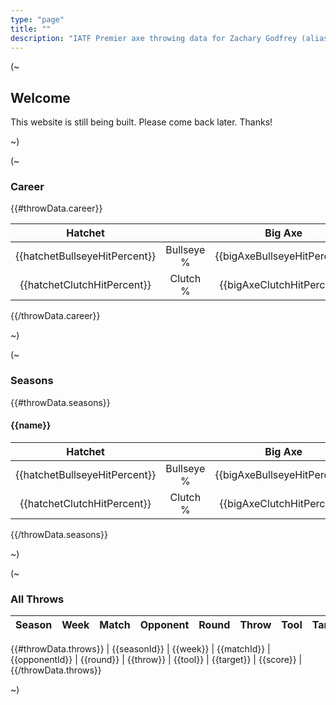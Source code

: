 ```yaml
---
type: "page"
title: ""
description: "IATF Premier axe throwing data for Zachary Godfrey (alias: REDACTED)"
---
```


(~

## Welcome

This website is still being built. Please come back later. Thanks!

~)

(~

### Career

{{#throwData.career}}

|Hatchet||Big Axe|
|:-:|:-:|:-:|
| {{hatchetBullseyeHitPercent}} | Bullseye % | {{bigAxeBullseyeHitPercent}} |
| {{hatchetClutchHitPercent}} | Clutch % | {{bigAxeClutchHitPercent}} |

{{/throwData.career}}

~)

(~

### Seasons

{{#throwData.seasons}}

#### {{name}}

|Hatchet||Big Axe|
|:-:|:-:|:-:|
| {{hatchetBullseyeHitPercent}} | Bullseye % | {{bigAxeBullseyeHitPercent}} |
| {{hatchetClutchHitPercent}} | Clutch % | {{bigAxeClutchHitPercent}} |

{{/throwData.seasons}}

~)

(~

### All Throws

|Season|Week|Match|Opponent|Round|Throw|Tool|Target|Score|
|:-:|:-:|:-:|:-:|:-:|:-:|:-:|:-:|:-:|
{{#throwData.throws}}
| {{seasonId}} | {{week}} | {{matchId}} | {{opponentId}} | {{round}} | {{throw}} | {{tool}} | {{target}} | {{score}} |
{{/throwData.throws}}

~)